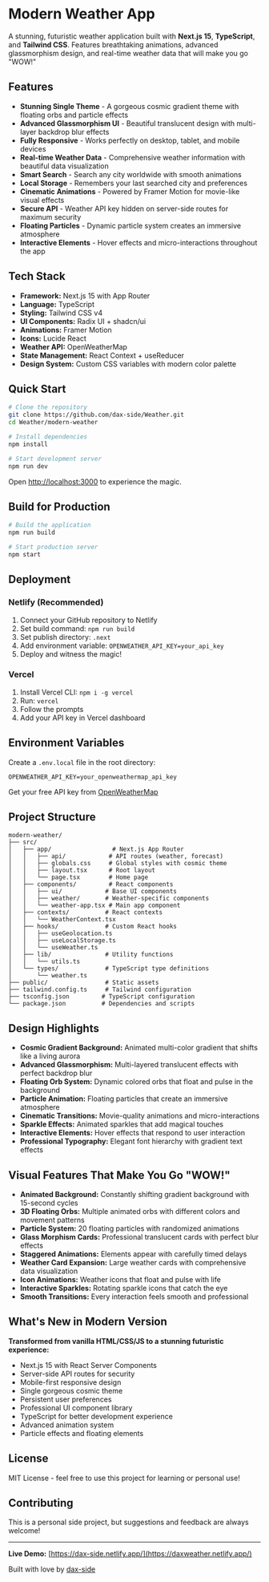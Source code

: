 # Modern Weather App

A stunning, futuristic weather application built with **Next.js 15**, **TypeScript**, and **Tailwind CSS**. Features breathtaking animations, advanced glassmorphism design, and real-time weather data that will make you go "WOW!"

## Features

- **Stunning Single Theme** - A gorgeous cosmic gradient theme with floating orbs and particle effects
- **Advanced Glassmorphism UI** - Beautiful translucent design with multi-layer backdrop blur effects
- **Fully Responsive** - Works perfectly on desktop, tablet, and mobile devices
- **Real-time Weather Data** - Comprehensive weather information with beautiful data visualization
- **Smart Search** - Search any city worldwide with smooth animations
- **Local Storage** - Remembers your last searched city and preferences
- **Cinematic Animations** - Powered by Framer Motion for movie-like visual effects
- **Secure API** - Weather API key hidden on server-side routes for maximum security
- **Floating Particles** - Dynamic particle system creates an immersive atmosphere
- **Interactive Elements** - Hover effects and micro-interactions throughout the app

## Tech Stack

- **Framework:** Next.js 15 with App Router
- **Language:** TypeScript
- **Styling:** Tailwind CSS v4
- **UI Components:** Radix UI + shadcn/ui
- **Animations:** Framer Motion
- **Icons:** Lucide React
- **Weather API:** OpenWeatherMap
- **State Management:** React Context + useReducer
- **Design System:** Custom CSS variables with modern color palette

## Quick Start

```bash
# Clone the repository
git clone https://github.com/dax-side/Weather.git
cd Weather/modern-weather

# Install dependencies
npm install

# Start development server
npm run dev
```

Open [http://localhost:3000](http://localhost:3000) to experience the magic.

## Build for Production

```bash
# Build the application
npm run build

# Start production server
npm start
```

## Deployment

### Netlify (Recommended)
1. Connect your GitHub repository to Netlify
2. Set build command: `npm run build`
3. Set publish directory: `.next`
4. Add environment variable: `OPENWEATHER_API_KEY=your_api_key`
5. Deploy and witness the magic!

### Vercel
1. Install Vercel CLI: `npm i -g vercel`
2. Run: `vercel`
3. Follow the prompts
4. Add your API key in Vercel dashboard

## Environment Variables

Create a `.env.local` file in the root directory:

```env
OPENWEATHER_API_KEY=your_openweathermap_api_key
```

Get your free API key from [OpenWeatherMap](https://openweathermap.org/api)

## Project Structure

```
modern-weather/
├── src/
│   ├── app/                 # Next.js App Router
│   │   ├── api/            # API routes (weather, forecast)
│   │   ├── globals.css     # Global styles with cosmic theme
│   │   ├── layout.tsx      # Root layout
│   │   └── page.tsx        # Home page
│   ├── components/         # React components
│   │   ├── ui/            # Base UI components
│   │   ├── weather/       # Weather-specific components
│   │   └── weather-app.tsx # Main app component
│   ├── contexts/          # React contexts
│   │   └── WeatherContext.tsx
│   ├── hooks/             # Custom React hooks
│   │   ├── useGeolocation.ts
│   │   ├── useLocalStorage.ts
│   │   └── useWeather.ts
│   ├── lib/               # Utility functions
│   │   └── utils.ts
│   └── types/             # TypeScript type definitions
│       └── weather.ts
├── public/                # Static assets
├── tailwind.config.ts     # Tailwind configuration
├── tsconfig.json         # TypeScript configuration
└── package.json          # Dependencies and scripts
```

## Design Highlights

- **Cosmic Gradient Background:** Animated multi-color gradient that shifts like a living aurora
- **Advanced Glassmorphism:** Multi-layered translucent effects with perfect backdrop blur
- **Floating Orb System:** Dynamic colored orbs that float and pulse in the background
- **Particle Animation:** Floating particles that create an immersive atmosphere
- **Cinematic Transitions:** Movie-quality animations and micro-interactions
- **Sparkle Effects:** Animated sparkles that add magical touches
- **Interactive Elements:** Hover effects that respond to user interaction
- **Professional Typography:** Elegant font hierarchy with gradient text effects

## Visual Features That Make You Go "WOW!"

- **Animated Background:** Constantly shifting gradient background with 15-second cycles
- **3D Floating Orbs:** Multiple animated orbs with different colors and movement patterns
- **Particle System:** 20 floating particles with randomized animations
- **Glass Morphism Cards:** Professional translucent cards with perfect blur effects
- **Staggered Animations:** Elements appear with carefully timed delays
- **Weather Card Expansion:** Large weather cards with comprehensive data visualization
- **Icon Animations:** Weather icons that float and pulse with life
- **Interactive Sparkles:** Rotating sparkle icons that catch the eye
- **Smooth Transitions:** Every interaction feels smooth and professional

## What's New in Modern Version

**Transformed from vanilla HTML/CSS/JS to a stunning futuristic experience:**
- Next.js 15 with React Server Components
- Server-side API routes for security
- Mobile-first responsive design
- Single gorgeous cosmic theme
- Persistent user preferences
- Professional UI component library
- TypeScript for better development experience
- Advanced animation system
- Particle effects and floating elements

## License

MIT License - feel free to use this project for learning or personal use!

## Contributing

This is a personal side project, but suggestions and feedback are always welcome!

---

**Live Demo:** [https://dax-side.netlify.app/](https://daxweather.netlify.app/)

Built with love by [dax-side](https://github.com/dax-side)
